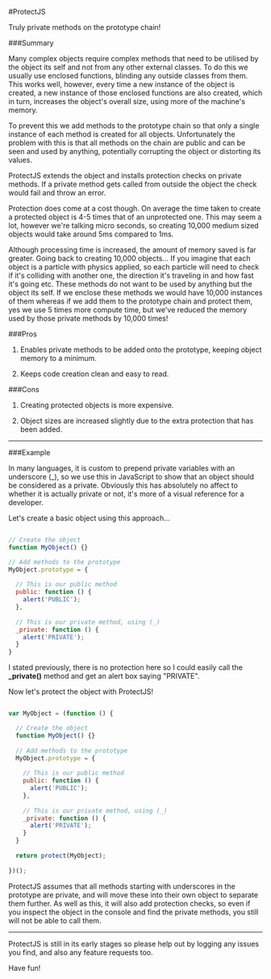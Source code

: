 #ProtectJS

Truly private methods on the prototype chain!

###Summary

Many complex objects require complex methods that need to be utilised by the object its self and not from any other external classes. To do this we usually use enclosed functions, blinding any outside classes from them. This works well, however, every time a new instance of the object is created, a new instance of those enclosed functions are also created, which in turn, increases the object's overall size, using more of the machine's memory.

To prevent this we add methods to the prototype chain so that only a single instance of each method is created for all objects. Unfortunately the problem with this is that all methods on the chain are public and can be seen and used by anything, potentially corrupting the object or distorting its values.

ProtectJS extends the object and installs protection checks on private methods. If a private method gets called from outside the object the check would fail and throw an error.

Protection does come at a cost though. On average the time taken to create a protected object is 4-5 times that of an unprotected one. This may seem a lot, however we're talking micro seconds, so creating 10,000 medium sized objects would take around 5ms compared to 1ms.

Although processing time is increased, the amount of memory saved is far greater. Going back to creating 10,000 objects... If you imagine that each object is a particle with physics applied, so each particle will need to check if it's colliding with another one, the direction it's traveling in and how fast it's going etc. These methods do not want to be used by anything but the object its self. If we enclose these methods we would have 10,000 instances of them whereas if we add them to the prototype chain and protect them, yes we use 5 times more compute time, but we've reduced the memory used by those private methods by 10,000 times!


###Pros

1. Enables private methods to be added onto the prototype, keeping object memory to a minimum.

2. Keeps code creation clean and easy to read.

###Cons

1. Creating protected objects is more expensive.

2. Object sizes are increased slightly due to the extra protection that has been added.


---

###Example

In many languages, it is custom to prepend private variables with an underscore (_), so we use this in JavaScript to show that an object should be considered as a private. Obviously this has absolutely no affect to whether it is actually private or not, it's more of a visual reference for a developer.

Let's create a basic object using this approach...

```javascript

// Create the object
function MyObject() {}

// Add methods to the prototype
MyObject.prototype = {
  
  // This is our public method
  public: function () {
    alert('PUBLIC');
  },
  
  // This is our private method, using (_)
  _private: function () {
    alert('PRIVATE');
  }
}

```
I stated previously, there is no protection here so I could easily call the **_private()** method and get an alert box saying "PRIVATE".

Now let's protect the object with ProtectJS!

```javascript

var MyObject = (function () {

  // Create the object
  function MyObject() {}
  
  // Add methods to the prototype
  MyObject.prototype = {
    
    // This is our public method
    public: function () {
      alert('PUBLIC');
    },
    
    // This is our private method, using (_)
    _private: function () {
      alert('PRIVATE');
    }
  }
  
  return protect(MyObject);
  
})();

```

ProtectJS assumes that all methods starting with underscores in the prototype are private, and will move these into their own object to separate them further. As well as this, it will also add protection checks, so even if you inspect the object in the console and find the private methods, you still will not be able to call them.


---

ProtectJS is still in its early stages so please help out by logging any issues you find, and also any feature requests too.

Have fun!